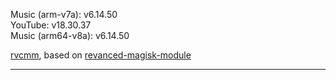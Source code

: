 Music (arm-v7a): v6.14.50  
YouTube: v18.30.37  
Music (arm64-v8a): v6.14.50  

 [rvcmm](https://github.com/thrwKappu/rvcmm/), based on [revanced-magisk-module](https://github.com/j-hc/revanced-magisk-module)  

---
  
  
